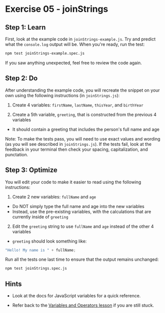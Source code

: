 # Exercise 05 - joinStrings

## Step 1: Learn

First, look at the example code in `joinStrings-example.js`. Try and predict what the `console.log` output will be. When you're ready, run the test:

```bash
npm test joinStrings-example.spec.js
```

If you saw anything unexpected, feel free to review the code again.

## Step 2: Do

After understanding the example code, you will recreate the snippet on your own using the following instructions (in `joinStrings.js`):

1. Create 4 variables: `firstName`, `lastName`, `thisYear`, and `birthYear`

2. Create a 5th variable, `greeting`, that is constructed from the previous 4 variables

- It should contain a greeting that includes the person's full name and age

Note: To make the tests pass, you will need to use exact values and wording (as you will see described in `joinStrings.js`). If the tests fail, look at the feedback in your terminal then check your spacing, capitalization, and punctation.

## Step 3: Optimize

You will edit your code to make it easier to read using the following instructions:

1. Create 2 new variables: `fullName` and `age`

- Do NOT simply type the full name and age into the new variables
- Instead, use the pre-existing variables, with the calculations that are currently inside of `greeting`

2. Edit the `greeting` string to use `fullName` and `age` instead of the other 4 variables

- `greeting` should look something like:

```js
"Hello! My name is " + fullName;
```

Run all the tests one last time to ensure that the output remains unchanged:

```bash
npm test joinStrings.spec.js
```

## Hints

- Look at the docs for JavaScript variables for a quick reference.

- Refer back to the [Variables and Operators lesson](https://www.theodinproject.com/lessons/foundations-variables-and-operators) if you are still stuck.
